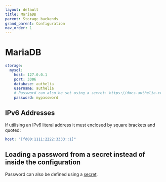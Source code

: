 ```yaml
---
layout: default
title: MariaDB
parent: Storage backends
grand_parent: Configuration
nav_order: 1
---
```


# MariaDB

```yaml
storage:
  mysql:
    host: 127.0.0.1
    port: 3306
    database: authelia
    username: authelia
    # Password can also be set using a secret: https://docs.authelia.com/configuration/secrets.html
    password: mypassword
```

## IPv6 Addresses

If utilising an IPv6 literal address it must enclosed by square brackets and quoted:
```yaml
host: "[fd00:1111:2222:3333::1]"
```

## Loading a password from a secret instead of inside the configuration

Password can also be defined using a [secret](../secrets.md).
